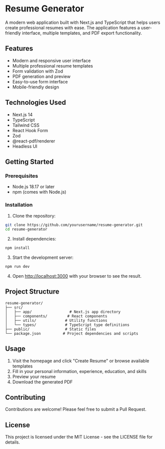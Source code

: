 # Resume Generator

A modern web application built with Next.js and TypeScript that helps users create professional resumes with ease. The application features a user-friendly interface, multiple templates, and PDF export functionality.

## Features

- Modern and responsive user interface
- Multiple professional resume templates
- Form validation with Zod
- PDF generation and preview
- Easy-to-use form interface
- Mobile-friendly design

## Technologies Used

- Next.js 14
- TypeScript
- Tailwind CSS
- React Hook Form
- Zod
- @react-pdf/renderer
- Headless UI

## Getting Started

### Prerequisites

- Node.js 18.17 or later
- npm (comes with Node.js)

### Installation

1. Clone the repository:
```bash
git clone https://github.com/yourusername/resume-generator.git
cd resume-generator
```

2. Install dependencies:
```bash
npm install
```

3. Start the development server:
```bash
npm run dev
```

4. Open [http://localhost:3000](http://localhost:3000) with your browser to see the result.

## Project Structure

```
resume-generator/
├── src/
│   ├── app/                 # Next.js app directory
│   ├── components/         # React components
│   ├── utils/             # Utility functions
│   └── types/             # TypeScript type definitions
├── public/                # Static files
└── package.json          # Project dependencies and scripts
```

## Usage

1. Visit the homepage and click "Create Resume" or browse available templates
2. Fill in your personal information, experience, education, and skills
3. Preview your resume
4. Download the generated PDF

## Contributing

Contributions are welcome! Please feel free to submit a Pull Request.

## License

This project is licensed under the MIT License - see the LICENSE file for details.
